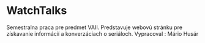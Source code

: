 # WatchTalks
Semestralna praca pre predmet VAII.
Predstavuje webovú stránku pre získavanie informácií a konverzáciach o seriáloch.
Vypracoval : Mário Husár
